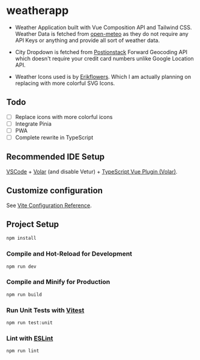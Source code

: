# weatherapp

* Weather Application built with Vue Composition API and Tailwind CSS.
Weather Data is fetched from [open-meteo](https://open-meteo.com) as they do not require any API Keys or anything and provide all sort of weather data.
* City Dropdown is fetched from [Postionstack](https://positionstack.com/documentation) Forward Geocoding API which doesn't require your credit card numbers unlike Google Location API. 

* Weather Icons used is by [Erikflowers](https://erikflowers.github.io/weather-icons/). Which I am actually planning on replacing with more colorful SVG Icons.

## Todo
- [ ] Replace icons with more colorful icons
- [ ] Integrate Pinia
- [ ] PWA
- [ ] Complete rewrite in TypeScript

## Recommended IDE Setup

[VSCode](https://code.visualstudio.com/) + [Volar](https://marketplace.visualstudio.com/items?itemName=Vue.volar) (and disable Vetur) + [TypeScript Vue Plugin (Volar)](https://marketplace.visualstudio.com/items?itemName=Vue.vscode-typescript-vue-plugin).

## Customize configuration

See [Vite Configuration Reference](https://vitejs.dev/config/).

## Project Setup

```sh
npm install
```

### Compile and Hot-Reload for Development

```sh
npm run dev
```

### Compile and Minify for Production

```sh
npm run build
```

### Run Unit Tests with [Vitest](https://vitest.dev/)

```sh
npm run test:unit
```

### Lint with [ESLint](https://eslint.org/)

```sh
npm run lint
```
